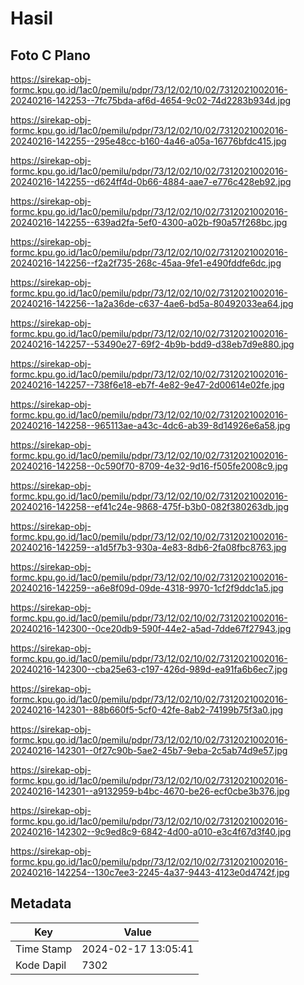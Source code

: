 # Hasil

## Foto C Plano

https://sirekap-obj-formc.kpu.go.id/1ac0/pemilu/pdpr/73/12/02/10/02/7312021002016-20240216-142253--7fc75bda-af6d-4654-9c02-74d2283b934d.jpg

https://sirekap-obj-formc.kpu.go.id/1ac0/pemilu/pdpr/73/12/02/10/02/7312021002016-20240216-142255--295e48cc-b160-4a46-a05a-16776bfdc415.jpg

https://sirekap-obj-formc.kpu.go.id/1ac0/pemilu/pdpr/73/12/02/10/02/7312021002016-20240216-142255--d624ff4d-0b66-4884-aae7-e776c428eb92.jpg

https://sirekap-obj-formc.kpu.go.id/1ac0/pemilu/pdpr/73/12/02/10/02/7312021002016-20240216-142255--639ad2fa-5ef0-4300-a02b-f90a57f268bc.jpg

https://sirekap-obj-formc.kpu.go.id/1ac0/pemilu/pdpr/73/12/02/10/02/7312021002016-20240216-142256--f2a2f735-268c-45aa-9fe1-e490fddfe6dc.jpg

https://sirekap-obj-formc.kpu.go.id/1ac0/pemilu/pdpr/73/12/02/10/02/7312021002016-20240216-142256--1a2a36de-c637-4ae6-bd5a-80492033ea64.jpg

https://sirekap-obj-formc.kpu.go.id/1ac0/pemilu/pdpr/73/12/02/10/02/7312021002016-20240216-142257--53490e27-69f2-4b9b-bdd9-d38eb7d9e880.jpg

https://sirekap-obj-formc.kpu.go.id/1ac0/pemilu/pdpr/73/12/02/10/02/7312021002016-20240216-142257--738f6e18-eb7f-4e82-9e47-2d00614e02fe.jpg

https://sirekap-obj-formc.kpu.go.id/1ac0/pemilu/pdpr/73/12/02/10/02/7312021002016-20240216-142258--965113ae-a43c-4dc6-ab39-8d14926e6a58.jpg

https://sirekap-obj-formc.kpu.go.id/1ac0/pemilu/pdpr/73/12/02/10/02/7312021002016-20240216-142258--0c590f70-8709-4e32-9d16-f505fe2008c9.jpg

https://sirekap-obj-formc.kpu.go.id/1ac0/pemilu/pdpr/73/12/02/10/02/7312021002016-20240216-142258--ef41c24e-9868-475f-b3b0-082f380263db.jpg

https://sirekap-obj-formc.kpu.go.id/1ac0/pemilu/pdpr/73/12/02/10/02/7312021002016-20240216-142259--a1d5f7b3-930a-4e83-8db6-2fa08fbc8763.jpg

https://sirekap-obj-formc.kpu.go.id/1ac0/pemilu/pdpr/73/12/02/10/02/7312021002016-20240216-142259--a6e8f09d-09de-4318-9970-1cf2f9ddc1a5.jpg

https://sirekap-obj-formc.kpu.go.id/1ac0/pemilu/pdpr/73/12/02/10/02/7312021002016-20240216-142300--0ce20db9-590f-44e2-a5ad-7dde67f27943.jpg

https://sirekap-obj-formc.kpu.go.id/1ac0/pemilu/pdpr/73/12/02/10/02/7312021002016-20240216-142300--cba25e63-c197-426d-989d-ea91fa6b6ec7.jpg

https://sirekap-obj-formc.kpu.go.id/1ac0/pemilu/pdpr/73/12/02/10/02/7312021002016-20240216-142301--88b660f5-5cf0-42fe-8ab2-74199b75f3a0.jpg

https://sirekap-obj-formc.kpu.go.id/1ac0/pemilu/pdpr/73/12/02/10/02/7312021002016-20240216-142301--0f27c90b-5ae2-45b7-9eba-2c5ab74d9e57.jpg

https://sirekap-obj-formc.kpu.go.id/1ac0/pemilu/pdpr/73/12/02/10/02/7312021002016-20240216-142301--a9132959-b4bc-4670-be26-ecf0cbe3b376.jpg

https://sirekap-obj-formc.kpu.go.id/1ac0/pemilu/pdpr/73/12/02/10/02/7312021002016-20240216-142302--9c9ed8c9-6842-4d00-a010-e3c4f67d3f40.jpg

https://sirekap-obj-formc.kpu.go.id/1ac0/pemilu/pdpr/73/12/02/10/02/7312021002016-20240216-142254--130c7ee3-2245-4a37-9443-4123e0d4742f.jpg


## Metadata

| Key        | Value               |
| ---------- | ------------------- |
| Time Stamp | 2024-02-17 13:05:41 |
| Kode Dapil | 7302                |



